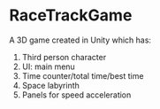# RaceTrackGame
A 3D game created in Unity which has:
1. Third person character
2. UI: main menu
3. Time counter/total time/best time
4. Space labyrinth
5. Panels for speed acceleration
